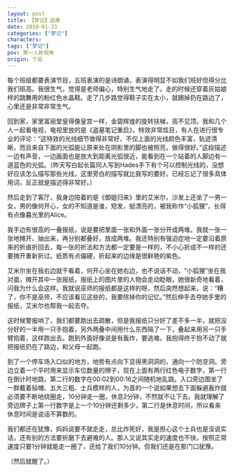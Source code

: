 ```yaml
---
layout: post
title: 【梦记】逃难
date: 2019-01-23
categories: ["梦记"]
characters: 
tags: ["梦记"]
pov: 第一人称视角
origin: 个站
---
```


每个班级都要表演节目，五班表演的是诗朗诵，表演得明显不如我们班好但得分比我们班高。我很生气，觉得是老师偏心，特别生气地走了。走的时候还穿着灰姑娘样的跳舞用的粉红色水晶鞋。走了几步路觉得鞋子实在太小，就踢掉扔在路边了，心里还是非常非常生气。

回到家，家里富丽堂皇得像皇宫一样，金碧辉煌的旋转扶梯，高不见顶。我和几个人一起看电视，电视里放的是《盗墓笔记重启》，特效非常炫目，有人在进行很专业的评论：“这特效的光线细节做得非常好，不仅上面的光线颜色丰富，轨迹清晰，而且来自下面的光弧能让原来处在阴影里的脚也被照亮，做得很好。”这段描述一边有声音，一边画面也是放大到距离光弧很近，能看到在一个站着的人脚边有一道蓝色的光弧。（昨天写白起长篇同人写到Hades手下有个可以控制光线的，没想好应该怎么描写那些光线，这里旁白的描写就比我写的要好。已经忘记了很多具体用词，反正就是描述得非常好。）

然后走到了客厅，我身边陪着的是《御姐归来》里的艾米尔，沙发上还坐了一男一女，男的像何开心，女的不知道是谁，短发，挺漂亮的，被我称作“小狐狸”，长得有点像暮光里的Alice。

我手边有很高的一叠报纸，说是要把里面一张和外面一张分开成两堆。我就一张一张地摊开、抽出来，再分别都叠好，放成两堆。我还特别有强迫症地一定要沿着原来的折痕折回去，每一张的折法和方法都一定要是一样的，不小心折成不一样的还要摊开重新折过。纸质有点偏硬，折起来的边缘是很鲜艳的紫色。

艾米尔坐在我右边就干看着，何开心坐在她右边，也不说话不动，“小狐狸”坐在我对面，摊开其中一张报纸，报纸上的图片里的人物会走动眨眼，她很新奇地看着，问我为什么会这样。我就说巫师的报纸都是这样的呀，然后突然想起来，说：“糟了，你不是巫师，不应该看见这些的，我要除掉你的记忆。”然后伸手去夺她手里的报纸，艾米尔也帮我一起去夺。

这时候警报响了，我们都要跑出去疏散，但是我报纸只分好了差不多一半，就把没分好的一半用一只手抱着，另外两叠中间用什么东西隔了一下，叠起来用另一只手臂抱着，这样跑出去。跑到外面好像说是有轰炸，要逃难。我抱得终于抱不动了就把报纸扔在了路边，和父母一起跑。

到了一个停车场入口似的地方，地势有点向下显得黑洞洞的，通向一个防空洞。旁边立着一个平时用来显示车位数量的牌子，现在上面有两行红色电子数字，第一行在倒计时地跳，第二行的数字在00:02到00:16之间随机地乱跳。入口旁边围坐了一群戴着毡帽、五大三粗、士兵模样的人，为首的一个说如果想去下面躲避轰炸就必须要不断地绕圈走，10分钟走一圈，休息2分钟，不然就不让下去。我就理解了旁边牌子上第一行数字是上一个10分钟还剩多少，第二行是休息时间，所以看来休息时间是说话不算数的。

我们都还在犹豫，妈妈说要不就走走，总比炸死好，我是担心这个士兵也是没说实话，还有别的方法要折磨下去避难的人。那人又说其实走的速度也不快，按照正常速度只要1分钟就能走一圈了，还给了我们10分钟。但我们还是在那门口犹豫。

（然后就醒了。）
